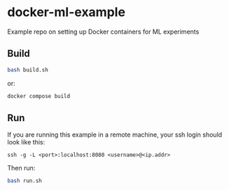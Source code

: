# docker-ml-example
Example repo on setting up Docker containers for ML experiments

## Build

```bash
bash build.sh
```
or:
```bash
docker compose build
```

## Run

If you are running this example in a remote machine, 
your ssh login should look like this:

`ssh -g -L <port>:localhost:8080 <username>@<ip.addr>`

Then run:

```bash
bash run.sh
```
